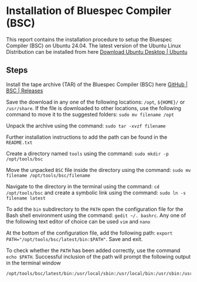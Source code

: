 # Installation of Bluespec Compiler (BSC)
This report contains the installation procedure to setup the Bluespec Compiler (BSC) on Ubuntu 24.04. The latest version of the Ubuntu Linux Distribution can be installed from here [Download Ubuntu Desktop | Ubuntu](https://ubuntu.com/download/desktop)

## Steps

Install the tape archive (TAR) of the Bluespec Compiler (BSC) here [GitHub | BSC | Releases](https://github.com/B-Lang-org/bsc/releases) 

Save the download in any one of the following locations: `/opt`, `${HOME}/` or `/usr/share`. If the file is downloaded to other locations, use the following command to move it to the suggested folders: `sudo mv filename /opt`

Unpack the archive using the command: `sudo tar -xvzf filename`

Further installation instructions to add the path can be found in the `README.txt`

Create a directory named `tools` using the command: `sudo mkdir -p /opt/tools/bsc` 

Move the unpacked `BSC` file inside the directory using the command: `sudo mv filename /opt/tools/bsc/filename`

Navigate to the directory in the terminal using the command: `cd /opt/tools/bsc` and create a symbolic link using the command: `sudo ln -s filename latest`

To add the `bin` subdirectory to the `PATH` open the configuration file for the Bash shell environment using the command: `gedit ~/. bashrc`. Any one of the following text editor of choice can be used `vim` and `nano`

At the bottom of the configuration file, add the following path: `export PATH="/opt/tools/bsc/latest/bin:$PATH"`. Save and exit.

To check whether the `PATH` has been added correctly, use the command `echo $PATH`. Successful inclusion of the path will prompt the following output in the terminal window 
```
/opt/tools/bsc/latest/bin:/usr/local/sbin:/usr/local/bin:/usr/sbin:/usr/bin:/sbin:/bin:/usr/games:/usr/local/games:/snap/bin:/snap/bin
```








